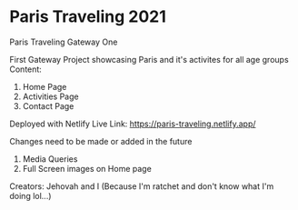 # Paris Traveling 2021
Paris Traveling Gateway One

First Gateway Project showcasing Paris and it's activites for all age groups 
Content:
1) Home Page
2) Activities Page
3) Contact Page

Deployed with Netlify
Live Link: https://paris-traveling.netlify.app/

Changes need to be made or added in the future
1) Media Queries 
2) Full Screen images on Home page

Creators: 
Jehovah and I (Because I'm ratchet and don't know what I'm doing lol...)
